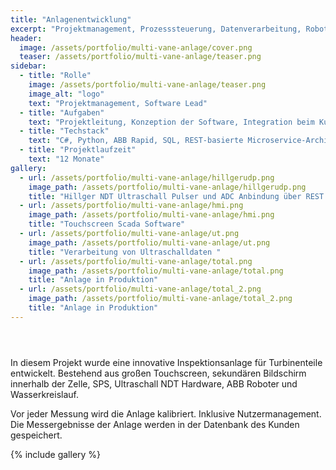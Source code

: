 ```yaml
---
title: "Anlagenentwicklung"
excerpt: "Projektmanagement, Prozesssteuerung, Datenverarbeitung, Robotik, Desktop C# Software."
header:
  image: /assets/portfolio/multi-vane-anlage/cover.png
  teaser: /assets/portfolio/multi-vane-anlage/teaser.png
sidebar:
  - title: "Rolle"
    image: /assets/portfolio/multi-vane-anlage/teaser.png
    image_alt: "logo"
    text: "Projektmanagement, Software Lead"
  - title: "Aufgaben"
    text: "Projektleitung, Konzeption der Software, Integration beim Kunden"
  - title: "Techstack"
    text: "C#, Python, ABB Rapid, SQL, REST-basierte Microservice-Architektur, zustandsbasierte Prozesssteuerung und Prozessführung"
  - title: "Projektlaufzeit"
    text: "12 Monate"
gallery:
  - url: /assets/portfolio/multi-vane-anlage/hillgerudp.png
    image_path: /assets/portfolio/multi-vane-anlage/hillgerudp.png
    title: "Hillger NDT Ultraschall Pulser und ADC Anbindung über REST Schnittstelle"
  - url: /assets/portfolio/multi-vane-anlage/hmi.png
    image_path: /assets/portfolio/multi-vane-anlage/hmi.png
    title: "Touchscreen Scada Software"
  - url: /assets/portfolio/multi-vane-anlage/ut.png
    image_path: /assets/portfolio/multi-vane-anlage/ut.png
    title: "Verarbeitung von Ultraschalldaten "
  - url: /assets/portfolio/multi-vane-anlage/total.png
    image_path: /assets/portfolio/multi-vane-anlage/total.png
    title: "Anlage in Produktion"
  - url: /assets/portfolio/multi-vane-anlage/total_2.png
    image_path: /assets/portfolio/multi-vane-anlage/total_2.png
    title: "Anlage in Produktion"
---
```

<header>
  <script defer data-domain="alxndrjhn.github.io" src="https://plausible.io/js/plausible.js"></script>
</header>
In diesem Projekt wurde eine innovative Inspektionsanlage für Turbinenteile entwickelt. Bestehend aus großen Touchscreen, sekundären Bildschirm innerhalb der Zelle, SPS, Ultraschall NDT Hardware, ABB Roboter und Wasserkreislauf.

Vor jeder Messung wird die Anlage kalibriert. Inklusive Nutzermanagement.
Die Messergebnisse der Anlage werden in der Datenbank des Kunden gespeichert.

{% include gallery %}
